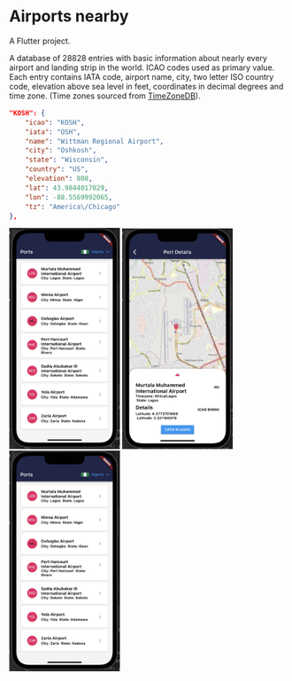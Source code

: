 # Airports nearby

A Flutter project.

A database of 28828 entries with basic information about nearly every airport and landing strip in the world. ICAO codes used as primary value. Each entry contains IATA code, airport name, city, two letter ISO country code, elevation above sea level in feet, coordinates in decimal degrees and time zone. (Time zones sourced from [TimeZoneDB](https://timezonedb.com)).

```json
"KOSH": {
    "icao": "KOSH",
    "iata": "OSH",
    "name": "Wittman Regional Airport",
    "city": "Oshkosh",
    "state": "Wisconsin",
    "country": "US",
    "elevation": 808,
    "lat": 43.9844017029,
    "lon": -88.5569992065,
    "tz": "America\/Chicago"
},
```

<p float="left">
  <img src="screenshots/screenshot1.png" width="200" />
  <img src="screenshots/screenshot2.png" width="200" /> 
  <img src="screenshots/screenshot1.png" width="200" />
</p>



